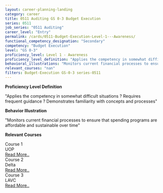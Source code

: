 ```yaml
---
layout: career-planning-landing
category: career
title: 0511 Auditing GS 0-3 Budget Execution
series: 0511
job_series: "0511 Auditing"
career_level: "Entry"
permalink: /cards/0511-Budget-Execution-Level-1---Awareness/
functional_competency_designation: "Secondary"
competency: "Budget Execution"
level: "GS 0-3"
proficiency_level: Level 1 - Awareness
proficiency_level_definition: "Applies the competency in somewhat difficult situations ? Requires frequent guidance ? Demonstrates familiarity with concepts and processes"
behavioral_illustrations: "Monitors current financial processes to ensure that spending programs are affordable and sustainable over time"
relevant_courses: "nan"
filters: Budget-Execution GS-0-3 series-0511
---
```


<p><b>Proficiency Level Definition</b></p>
<p>"Applies the competency in somewhat difficult situations ? Requires frequent guidance ? Demonstrates familiarity with concepts and processes"</p>
<p><b>Behavior Illustration</b></p>
<p>"Monitors current financial processes to ensure that spending programs are affordable and sustainable over time"</p>
<p><b>Relevant Courses</b></p>
<div class="cfo-courses-outer"><div class="cfo-courses-inner">Course 1</div><div class="cfo-courses-inner">UOP</div><div class="cfo-courses-inner"><a href="/cards/0511-Budget-Execution-Level-1---Awareness/">Read More..</a></div></div>
<div class="cfo-courses-outer"><div class="cfo-courses-inner">Course 2</div><div class="cfo-courses-inner">Delta</div><div class="cfo-courses-inner"><a href="/cards/0511-Budget-Execution-Level-1---Awareness/">Read More..</a></div></div>
<div class="cfo-courses-outer"><div class="cfo-courses-inner">Course 3</div><div class="cfo-courses-inner">LAVC</div><div class="cfo-courses-inner"><a href="/cards/0511-Budget-Execution-Level-1---Awareness/">Read More..</a></div></div>
